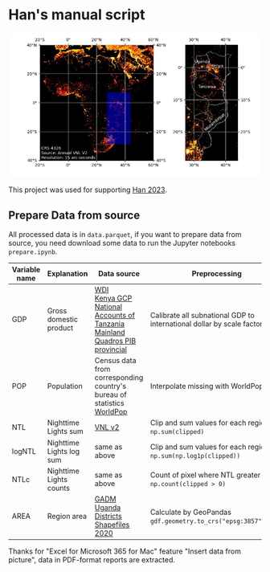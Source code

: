 # Han's manual script
![Research area](./research_area.jpg)

This project was used for supporting [Han 2023](https://github.com/hanyu2010wendy/PhD-Dissertation).

## Prepare Data from source
All processed data is in `data.parquet`, if you want to prepare data from source, you need download some data to run the Jupyter notebooks `prepare.ipynb`.

|Variable name| Explanation            | Data source | Preprocessing |
|-------------|------------------------|---|---|
| GDP         | Gross domestic product | [WDI][]<br/>[Kenya GCP][]<br/>[National Accounts of Tanzania Mainland][]<br/>[Quadros PIB provincial][] | Calibrate all subnational GDP to international dollar by scale factor |
| POP         | Population             | Census data from corresponding country's bureau of statistics<br/>[WorldPop] | Interpolate missing with WorldPop data|
| NTL         | Nighttime Lights sum   | [VNL v2](https://payneinstitute.mines.edu/eog/nighttime-lights/)| Clip and sum values for each region `np.sum(clipped)` |
| logNTL      | Nighttime Lights log sum| same as above| Clip and sum values for each region `np.sum(np.log1p(clipped))` |
| NTLc        | Nighttime Lights counts | same as above| Count of pixel where NTL greater than 0 `np.count(clipped > 0)` |
|AREA| Region area |[GADM][]<br/>[Uganda Districts Shapefiles 2020][]|Calculate by GeoPandas `gdf.geometry.to_crs("epsg:3857").area`|

Thanks for "Excel for Microsoft 365 for Mac" feature "Insert data from picture", data in PDF-format reports are extracted.


[WDI]: https://databank.worldbank.org/reports.aspx?source=World-Development-Indicators
[WBPAPI]: https://blogs.worldbank.org/opendata/introducing-wbgapi-new-python-package-accessing-world-bank-data
[GADM]: https://gadm.org
[pygadm]: https://github.com/12rambau/pygadm
[Uganda Districts Shapefiles 2020]: https://data.unhcr.org/en/documents/details/83043
[Uganda Census]: https://www.ubos.org
[Kenya GCP]: https://www.knbs.or.ke/download/gross-county-product-gcp-2021/
[2]: https://www.ubos.org/wp-content/uploads/statistics/Census_Population_counts_(2002_and_2014)_by_Region,_District_and_Mid-Year_Population_projections_(2015-2021).xlsx
[National Accounts of Tanzania Mainland]: https://www.nbs.go.tz/nbs/takwimu/na/National_Accounts_of_Mainland_Tanzania_2020.zip
[Quadros PIB provincial]: http://www.ine.gov.mz/estatisticas/estatisticas-economicas/contas-nacionais/anuais-1/quadros_pib-provincial-2011-2020-final.pdf/at_download/file
[WorldPop]: https://www.worldpop.org